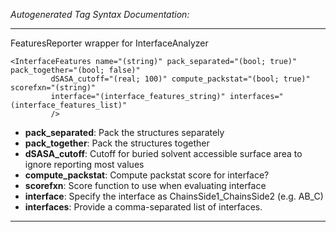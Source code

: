 _Autogenerated Tag Syntax Documentation:_

---
FeaturesReporter wrapper for InterfaceAnalyzer

```
<InterfaceFeatures name="(string)" pack_separated="(bool; true)" pack_together="(bool; false)"
         dSASA_cutoff="(real; 100)" compute_packstat="(bool; true)" scorefxn="(string)"
         interface="(interface_features_string)" interfaces="(interface_features_list)"
         />
```

-   **pack_separated**: Pack the structures separately
-   **pack_together**: Pack the structures together
-   **dSASA_cutoff**: Cutoff for buried solvent accessible surface area to ignore reporting most values
-   **compute_packstat**: Compute packstat score for interface?
-   **scorefxn**: Score function to use when evaluating interface
-   **interface**: Specify the interface as ChainsSide1_ChainsSide2 (e.g. AB_C)
-   **interfaces**: Provide a comma-separated list of interfaces.

---
